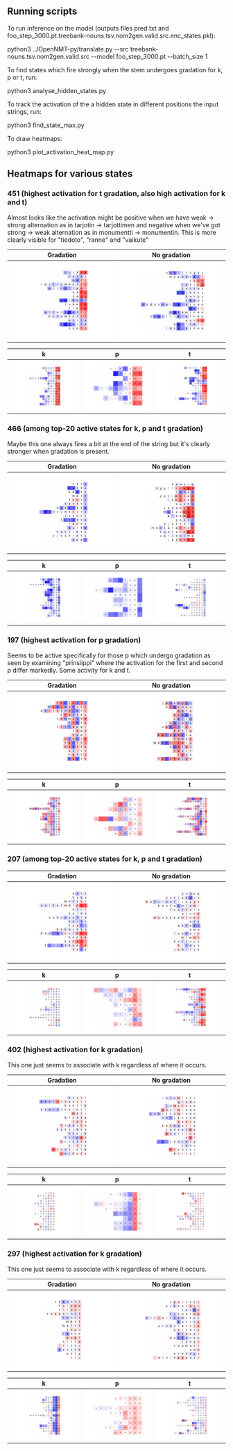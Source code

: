 ## Running scripts

To run inference on the model (outputs files pred.txt and foo_step_3000.pt.treebank-nouns.tsv.nom2gen.valid.src.enc_states.pkl):

python3 ../OpenNMT-py/translate.py --src treebank-nouns.tsv.nom2gen.valid.src --model foo_step_3000.pt --batch_size 1

To find states which fire strongly when the stem undergoes gradation for k, p or t, run:

python3 analyse_hidden_states.py

To track the activation of the a hidden state in different positions the input strings, run:

python3 find_state_max.py

To draw heatmaps:

python3 plot_activation_heat_map.py

## Heatmaps for various states

### 451 (highest activation for t gradation, also high activation for k and t)

Almost looks like the activation might be positive when we have weak -> strong alternation as in tarjotin -> tarjottimen and negative when we've got strong -> weak alternation as in monumentti -> monumentin. This is more clearly visible for "tiedote", "ranne" and "vaikute"

Gradation            | No gradation
:-------------------------:|:-------------------------:
![](heatmaps/451_grad.png) |  ![](heatmaps/451_non_grad.png)

k            | p            | t
:-------------------------:|:-------------------------:|:-------------------------:
![](heatmaps/451_k.png) |  ![](heatmaps/451_p.png) | ![](heatmaps/451_t.png)

### 466 (among top-20 active states for k, p and t gradation)

Maybe this one always fires a bit at the end of the string but it's clearly stronger when gradation is present.

Gradation            | No gradation
:-------------------------:|:-------------------------:
![](heatmaps/466_grad.png) |  ![](heatmaps/466_non_grad.png)

k            | p            | t
:-------------------------:|:-------------------------:|:-------------------------:
![](heatmaps/466_k.png) |  ![](heatmaps/466_p.png) | ![](heatmaps/466_t.png)

### 197 (highest activation for p gradation)

Seems to be active specifically for those p which undergo gradation as seen by examining "prinsiippi" where the activation for the first and second p differ markedly.  Some activity for k and t.

Gradation            | No gradation
:-------------------------:|:-------------------------:
![](heatmaps/197_grad.png) |  ![](heatmaps/197_non_grad.png)

k            | p            | t
:-------------------------:|:-------------------------:|:-------------------------:
![](heatmaps/197_k.png) |  ![](heatmaps/197_p.png) | ![](heatmaps/197_t.png)

### 207 (among top-20 active states for k, p and t gradation)
Gradation            | No gradation
:-------------------------:|:-------------------------:
![](heatmaps/207_grad.png) |  ![](heatmaps/207_non_grad.png)

k            | p            | t
:-------------------------:|:-------------------------:|:-------------------------:
![](heatmaps/207_k.png) |  ![](heatmaps/207_p.png) | ![](heatmaps/207_t.png)

### 402 (highest activation for k gradation)

This one just seems to associate with k regardless of where it occurs.

Gradation            | No gradation
:-------------------------:|:-------------------------:
![](heatmaps/402_grad.png) |  ![](heatmaps/402_non_grad.png)

k            | p            | t
:-------------------------:|:-------------------------:|:-------------------------:
![](heatmaps/402_k.png) |  ![](heatmaps/402_p.png) | ![](heatmaps/402_t.png)

### 297 (highest activation for k gradation)

This one just seems to associate with k regardless of where it occurs.

Gradation            | No gradation
:-------------------------:|:-------------------------:
![](heatmaps/297_grad.png) |  ![](heatmaps/297_non_grad.png)

k            | p            | t
:-------------------------:|:-------------------------:|:-------------------------:
![](heatmaps/297_k.png) |  ![](heatmaps/297_p.png) | ![](heatmaps/297_t.png)

